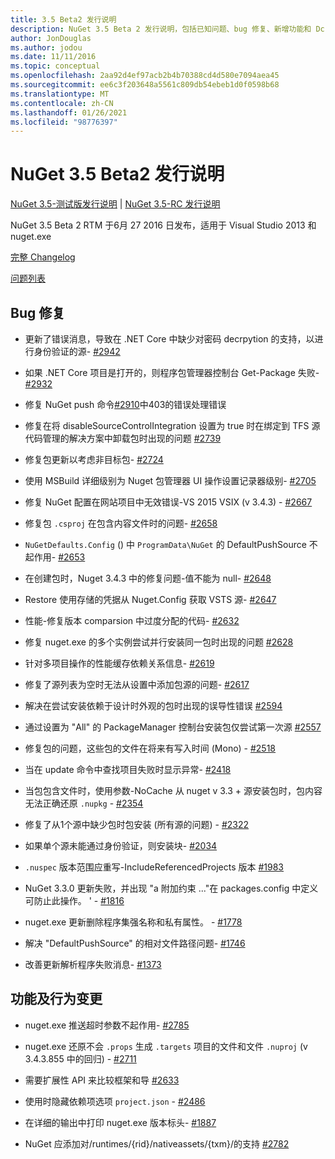 ```yaml
---
title: 3.5 Beta2 发行说明
description: NuGet 3.5 Beta 2 发行说明，包括已知问题、bug 修复、新增功能和 Dcr。
author: JonDouglas
ms.author: jodou
ms.date: 11/11/2016
ms.topic: conceptual
ms.openlocfilehash: 2aa92d4ef97acb2b4b70388cd4d580e7094aea45
ms.sourcegitcommit: ee6c3f203648a5561c809db54ebeb1d0f0598b68
ms.translationtype: MT
ms.contentlocale: zh-CN
ms.lasthandoff: 01/26/2021
ms.locfileid: "98776397"
---
```

# <a name="nuget-35-beta2-release-notes"></a>NuGet 3.5 Beta2 发行说明

[NuGet 3.5-测试版发行说明](../release-notes/nuget-3.5-Beta.md)  | [NuGet 3.5-RC 发行说明](../release-notes/nuget-3.5-RC.md)

NuGet 3.5 Beta 2 RTM 于6月 27 2016 日发布，适用于 Visual Studio 2013 和 nuget.exe

[完整 Changelog](https://github.com/NuGet/NuGet.Client/compare/release-3.5.0-beta...release-3.5.0-beta2)

[问题列表](https://github.com/Nuget/Home/issues?q=is%3Aissue+milestone%3A%223.5+Beta2%22+is%3Aclosed)

## <a name="bug-fixes"></a>Bug 修复

* 更新了错误消息，导致在 .NET Core 中缺少对密码 decrpytion 的支持，以进行身份验证的源- [#2942](https://github.com/NuGet/Home/issues/2942)

* 如果 .NET Core 项目是打开的，则程序包管理器控制台 Get-Package 失败- [#2932](https://github.com/NuGet/Home/issues/2932)

* 修复 NuGet push 命令[#2910](https://github.com/NuGet/Home/issues/2910)中403的错误处理错误

* 修复在将 disableSourceControlIntegration 设置为 true 时在绑定到 TFS 源代码管理的解决方案中卸载包时出现的问题 [#2739](https://github.com/NuGet/Home/issues/2739)

* 修复包更新以考虑非目标包- [#2724](https://github.com/NuGet/Home/issues/2724)

* 使用 MSBuild 详细级别为 Nuget 包管理器 UI 操作设置记录器级别- [#2705](https://github.com/NuGet/Home/issues/2705)

* 修复 NuGet 配置在网站项目中无效错误-VS 2015 VSIX (v 3.4.3) - [#2667](https://github.com/NuGet/Home/issues/2667)

* 修复包 `.csproj` 在包含内容文件时的问题- [#2658](https://github.com/NuGet/Home/issues/2658)

* `NuGetDefaults.Config` () 中 `ProgramData\NuGet` 的 DefaultPushSource 不起作用- [#2653](https://github.com/NuGet/Home/issues/2653)

* 在创建包时，Nuget 3.4.3 中的修复问题-值不能为 null- [#2648](https://github.com/NuGet/Home/issues/2648)

* Restore 使用存储的凭据从 Nuget.Config 获取 VSTS 源- [#2647](https://github.com/NuGet/Home/issues/2647)

* 性能-修复版本 comparsion 中过度分配的代码- [#2632](https://github.com/NuGet/Home/issues/2632)

* 修复 nuget.exe 的多个实例尝试并行安装同一包时出现的问题 [#2628](https://github.com/NuGet/Home/issues/2628)

* 针对多项目操作的性能缓存依赖关系信息- [#2619](https://github.com/NuGet/Home/issues/2619)

* 修复了源列表为空时无法从设置中添加包源的问题- [#2617](https://github.com/NuGet/Home/issues/2617)

* 解决在尝试安装依赖于设计时外观的包时出现的误导性错误 [#2594](https://github.com/NuGet/Home/issues/2594)

* 通过设置为 "All" 的 PackageManager 控制台安装包仅尝试第一次源 [#2557](https://github.com/NuGet/Home/issues/2557)

* 修复包的问题，这些包的文件在将来有写入时间 (Mono) - [#2518](https://github.com/NuGet/Home/issues/2518)

* 当在 update 命令中查找项目失败时显示异常- [#2418](https://github.com/NuGet/Home/issues/2418)

* 当包包含文件时，使用参数-NoCache 从 nuget v 3.3 + 源安装包时，包内容无法正确还原 `.nupkg` - [#2354](https://github.com/NuGet/Home/issues/2354)

* 修复了从1个源中缺少包时包安装 (所有源的问题) - [#2322](https://github.com/NuGet/Home/issues/2322)

* 如果单个源未能通过身份验证，则安装块- [#2034](https://github.com/NuGet/Home/issues/2034)

* `.nuspec` 版本范围应重写-IncludeReferencedProjects 版本 [#1983](https://github.com/NuGet/Home/issues/1983)

* NuGet 3.3.0 更新失败，并出现 "a 附加约束 ..."在 packages.config 中定义可防止此操作。 ' - [#1816](https://github.com/NuGet/Home/issues/1816)

* nuget.exe 更新删除程序集强名称和私有属性。 - [#1778](https://github.com/NuGet/Home/issues/1778)

* 解决 "DefaultPushSource" 的相对文件路径问题- [#1746](https://github.com/NuGet/Home/issues/1746)

* 改善更新解析程序失败消息- [#1373](https://github.com/NuGet/Home/issues/1373)

## <a name="features-and-behavior-changes"></a>功能及行为变更

* nuget.exe 推送超时参数不起作用- [#2785](https://github.com/NuGet/Home/issues/2785)

* nuget.exe 还原不会 `.props` 生成 `.targets` 项目的文件和文件 `.nuproj` (v 3.4.3.855 中的回归) - [#2711](https://github.com/NuGet/Home/issues/2711)

* 需要扩展性 API 来比较框架和导 [#2633](https://github.com/NuGet/Home/issues/2633)

* 使用时隐藏依赖项选项 `project.json`  -  [#2486](https://github.com/NuGet/Home/issues/2486)

* 在详细的输出中打印 nuget.exe 版本标头- [#1887](https://github.com/NuGet/Home/issues/1887)

* NuGet 应添加对/runtimes/{rid}/nativeassets/{txm}/的支持 [#2782](https://github.com/NuGet/Home/issues/2782)
